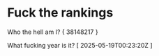 # Fuck the rankings

Who the hell am I?
{ 38148217 }

What fucking year is it?
[ 2025-05-19T00:23:20Z ]

